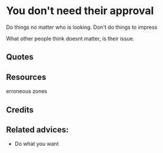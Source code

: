 
# You don't need their approval

Do things no matter who is looking. Don't do things to impress

What other people think doesnt matter, is their issue.
## Quotes

## Resources
erroneous zones
## Credits

## Related advices:

- Do what you want

